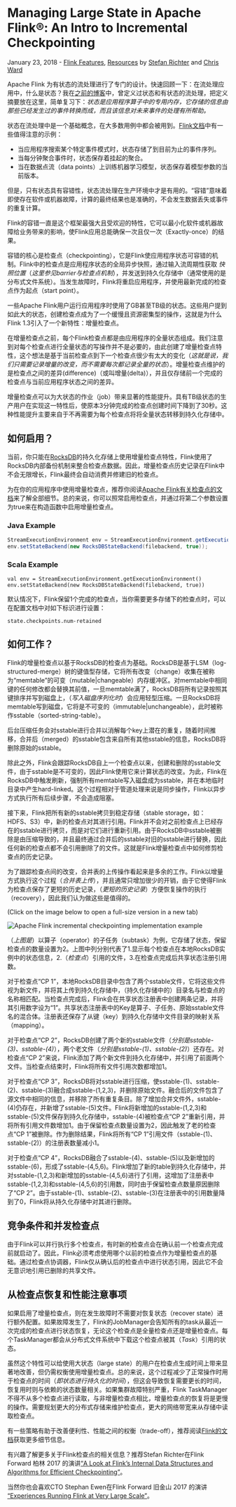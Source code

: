 # Managing Large State in Apache Flink®: An Intro to Incremental Checkpointing
January 23, 2018 - [Flink Features](https://data-artisans.com/blog/category/flink-features), [Resources](https://data-artisans.com/blog/category/resources) by [Stefan Richter](https://data-artisans.com/blog/author/stefan) and [Chris Ward](https://data-artisans.com/blog/author/chris)

Apache Flink 为有状态的流处理进行了专门的设计。快速回顾一下：在流处理应用中，什么是状态？我在[之前的博客](https://data-artisans.com/blog/apache-flink-at-mediamath-rescaling-stateful-applications#stateful-streaming)中，曾定义过状态和有状态的流处理，把定义摘要放在这里，简单复习下：*状态是应用程序算子中的专用内存，它存储的信息由那些已经发生过的事件转换而成，而且该信息对未来事件的处理有所帮助。*

状态在流处理中是一个基础概念，在大多数用例中都会被用到。[Flink文档](https://ci.apache.org/projects/flink/flink-docs-release-1.3/dev/stream/state.html)中有一些值得注意的示例：
- 当应用程序搜索某个特定事件模式时，状态存储了到目前为止的事件序列。
- 当每分钟聚合事件时，状态保存着挂起的聚合。
- 当在数据点流（data points）上训练机器学习模型，状态保存着模型参数的当前版本。

但是，只有状态具有容错性，状态流处理在生产环境中才是有用的。“容错”意味着即使存在软件或机器故障，计算的最终结果也是准确的，不会发生数据丢失或事件的重复计算。

Flink的容错一直是这个框架最强大且受欢迎的特性，它可以最小化软件或机器故障给业务带来的影响，使Flink应用总能确保一次且仅一次（Exactly-once）的结果。

容错的核心是检查点（checkpointing），它是Flink使应用程序状态可容错的机制。Flink中的检查点是应用程序状态的全局异步快照，通过输入流周期性获取 *快照位置*（*这里参见barrier与检查点机制*），并发送到持久化存储中（通常使用的是分布式文件系统）。当发生故障时，Flink将重启应用程序，并使用最新完成的检查点作为起点（start point）。

一些Apache Flink用户运行应用程序时使用了GB甚至TB级的状态。这些用户提到如此大的状态，创建检查点成为了一个缓慢且资源密集型的操作，这就是为什么Flink 1.3引入了一个新特性：增量检查点。

在增量检查点之前，每个Flink检查点都是由应用程序的全量状态组成。我们注意到对每个检查点进行全量状态的写操作并不是必要的，由此创建了增量检查点特性，这个想法是基于当前检查点到下一个检查点很少有太大的变化（*这就是说，我们只需要记录增量的改变，而不需要每次都记录全量的状态*）。增量检查点维护的是检查点之间的差异(difference)（或叫增量(delta)），并且仅存储前一个完成的检查点与当前应用程序状态之间的差异。

增量检查点可以为大状态的作业（job）带来显著的性能提升。具有TB级状态的生产用户在实现这一特性后，使原本3分钟完成的检查点创建时间下降到了30秒。这种性能提升主要来自于不再需要为每个检查点将将全量状态转移到持久化存储中。

## 如何启用？

当前，你只能在[RocksDB](https://ci.apache.org/projects/flink/flink-docs-release-1.4/ops/state/state_backends.html)的持久化存储上使用增量检查点特性，Flink使用了RocksDB内部备份机制来整合检查点数据。因此，增量检查点历史记录在Flink中不会无限增长，Flink最终会自动消费并修建旧的检查点。

为在你的应用程序中使用增量检查点，推荐你阅读[Apache Flink有关检查点的文档](https://ci.apache.org/projects/flink/flink-docs-release-1.4/ops/state/large_state_tuning.html#tuning-rocksdb)来了解全部细节。总的来说，你可以照常启用检查点，并通过将第二个参数设置为true来在构造函数中启用增量检查点。

### Java Example

```java
StreamExecutionEnvironment env = StreamExecutionEnvironment.getExecutionEnvironment();
env.setStateBackend(new RocksDBStateBackend(filebackend, true));
```

### Scala Example

```
val env = StreamExecutionEnvironment.getExecutionEnvironment()
env.setStateBackend(new RocksDBStateBackend(filebackend, true))
```

默认情况下，Flink保留1个完成的检查点，当你需要更多存储下的检查点时，可以在配置文档中对如下标识进行设置：

`state.checkpoints.num-retained`

## 如何工作？

Flink的增量检查点以基于RocksDB的检查点为基础。RocksDB是基于LSM（log-structured-merge）树的键值型存储，它将所有改变（change）收集在被称为“memtable”的可变（mutable|changeable）内存缓冲区。对memtable中相同键的任何修改都会替换其前值，一旦memtable满了，RocksDB将所有记录按照其键排序并写到磁盘上，（*写入磁盘序列化时*）会应用轻型压缩。一旦RocksDB将memtable写到磁盘，它将是不可变的（immutable|unchangeable），此时被称作sstable（sorted-string-table）。

后台压缩任务会对sstable进行合并以消解每个key上潜在的重复，随着时间推移，合并后（merged）的sstable包含来自所有其他sstable的信息，RocksDB将删除原始的sstable。

除此之外，Flink会跟踪RocksDB自上一个检查点以来，创建和删除的sstable文件，由于sstable是不可变的，因此Flink使用它来计算状态的改变。为此，Flink在RocksDB中触发刷新，强制所有memtable写入磁盘成为sstable，并在本地临时目录中产生hard-linked。这个过程相对于管道处理来说是同步操作，Flink以异步方式执行所有后续步骤，不会造成阻塞。

接下来，Flink把所有新的sstable拷贝到稳定存储（stable storage，如：HDFS、S3）中，新的检查点对其进行引用。Flink并不会对之前检查点上已经存在的sstable进行拷贝，而是对它们进行重新引用。由于RocksDB中sstable被删除是由压缩导致的，并且最终通过合并后的sstable对旧的sstable进行替换，因此任何新的检查点都不会引用删除了的文件。这就是Flink增量检查点中如何修剪检查点的历史记录。

为了跟踪检查点间的改变，合并表的上传操作看起来是多余的工作。Flink以增量方式执行这个过程（*合并表上传*），并且通常只增加很少的开销，由于它使得Flink为检查点保存了更短的历史记录，（*更短的历史记录*）方便恢复操作的执行（recovery），因此我们认为做这些是值得的。

(Click on the image below to open a full-size version in a new tab)

![Apache Flink incremental checkpointing implementation example](https://rawgit.com/marlin5555/study/master/flink/ref-dataArtisans/post-translate/pics/incremental_cp_impl_example.svg)

（*上图是*）以算子（operator）的子任务（subtask）为例，它存储了状态，保留检查点的数量设置为2。上图中列分别代表了1.显示每个检查点在本地RocksDB实例中的状态信息，2.（*检查点*）引用的文件，3.在检查点完成后共享状态注册引用数。

对于检查点“CP 1”，本地RocksDB目录中包含了两个sstable文件，它将这些文件视为新文件，并将其上传到持久化存储中，（持久化存储中的）目录名与检查点的名称相匹配。当检查点完成后，Flink会在共享状态注册表中创建两条记录，并将其引用数字设为“1”。共享状态注册表中的Key是算子、子任务、原始sstable文件名的混合体。注册表还保存了从键（key）到持久化存储中文件目录的映射关系（mapping）。

对于检查点“CP 2”，RocksDB创建了两个新的sstable文件（*分别是sstable-(3)、sstable-(4)*），两个老文件（*分别是sstable-(1)、sstable-(2)*）还存在。对检查点“CP 2”来说，Flink添加了两个新文件到持久化存储中，并引用了前面两个文件。当检查点结束时，Flink将所有文件引用次数都增加1。

对于检查点“CP 3”，RocksDB将对sstable进行压缩，使sstable-(1)、sstable-(2)、sstable-(3)融合成sstable-(1,2,3)，并删除原始文件。融合后的文件包含了源文件中相同的信息，并移除了所有重复条目。除了增加合并文件外，sstable-(4)仍存在，并新增了sstable-(5)文件。Flink将新增加的sstable-(1,2,3)和sstable-(5)文件保存到持久化存储中，sstable-(4)被检查点“CP 2”重新引用，并将所有引用文件数增加1。由于保留检查点数量设置为2，因此触发了老的检查点“CP 1”被删除。作为删除结果，Flink将所有“CP 1”引用文件（sstable-(1)、sstable-(2)）的注册表数量减小1。

对于检查点“CP 4”，RocksDB融合了sstable-(4)、sstable-(5)以及新增加的sstable-(6)，形成了sstable-(4,5,6)。Flink增加了新的table到持久化存储中，并对sstable-(1,2,3)和新增加的sstable-(4,5,6)进行了引用，这增加了注册表中sstable-(1,2,3)和sstable-(4,5,6)的引用数，同时由于保留检查点数量原因删除了“CP 2”。由于sstable-(1)、sstable-(2)、sstable-(3)在注册表中的引用数量降到了0，Flink将从持久化存储中对其进行删除。

## 竞争条件和并发检查点

由于Flink可以并行执行多个检查点，有时新的检查点会在确认前一个检查点完成前就启动了。因此，Flink必须考虑使用哪个以前的检查点作为增量检查点的基础。通过检查点协调器，Flink仅从确认后的检查点中进行状态引用，因此它不会无意识地引用已删除的共享文件。

## 从检查点恢复和性能注意事项

如果启用了增量检查点，则在发生故障时不需要对恢复状态（recover state）进行额外配置。如果故障发生了，Flink的JobManager会告知所有的task从最近一次完成的检查点进行状态恢复，无论这个检查点是全量检查点还是增量检查点。每个TaskManager都会从分布式文件系统中下载这个检查点被其（*Task*）引用的状态。

虽然这个特性可以给使用大状态（large state）的用户在检查点生成时间上带来显著地改善，但仍需权衡使用增量检查点。总的来说，这个过程减少了正常操作时用于检查点的时间（*即状态进行持久化的时间*），但这会导致恢复需要更长的时间，恢复用时则与依赖的状态数量相关。如果集群故障特别严重，Flink TaskManager不得不从多个检查点进行读取，与非增量检查点相比，增量检查点的恢复将是更慢的操作。需要规划更大的分布式存储来维护检查点，更大的网络带宽来从存储中读取检查点。

有一些策略有助于改善便利性、性能之间的权衡（trade-off），推荐阅读[Flink的文档](https://ci.apache.org/projects/flink/flink-docs-release-1.4/ops/state/large_state_tuning.html)获取更多细节信息。

有兴趣了解更多关于Flink检查点的相关信息？推荐Stefan Richter在Flink Forward 柏林 2017 的演讲[“A Look at Flink’s Internal Data Structures and Algorithms for Efficient Checkpointing”](https://berlin-2017.flink-forward.org/kb_sessions/a-look-at-flinks-internal-data-structures-and-algorithms-for-efficient-checkpointing/)。

当然你也会喜欢CTO Stephan Ewen在Flink Forward 旧金山 2017 的演讲 [“Experiences Running Flink at Very Large Scale”](https://sf-2017.flink-forward.org/kb_sessions/experiences-running-flink-at-very-large-scale/)。
